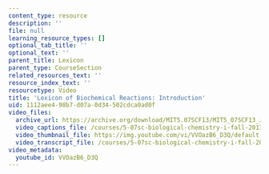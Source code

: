 ```yaml
---
content_type: resource
description: ''
file: null
learning_resource_types: []
optional_tab_title: ''
optional_text: ''
parent_title: Lexicon
parent_type: CourseSection
related_resources_text: ''
resource_index_text: ''
resourcetype: Video
title: 'Lexicon of Biochemical Reactions: Introduction'
uid: 1112aee4-98b7-d07a-0d34-502cdca0ad0f
video_files:
  archive_url: https://archive.org/download/MIT5.07SCF13/MIT5_07SCF13_JoAnne_Intro_300k.mp4
  video_captions_file: /courses/5-07sc-biological-chemistry-i-fall-2013/0fc916273d3655c9b33153e93acc6490_VVOazB6_D3Q.vtt
  video_thumbnail_file: https://img.youtube.com/vi/VVOazB6_D3Q/default.jpg
  video_transcript_file: /courses/5-07sc-biological-chemistry-i-fall-2013/777c68a7a2379666228ed34ef391955b_VVOazB6_D3Q.pdf
video_metadata:
  youtube_id: VVOazB6_D3Q
---
```

